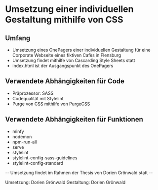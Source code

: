 # Umsetzung einer individuellen Gestaltung mithilfe von CSS

## Umfang

- Umsetzung eines OnePagers einer individuellen Gestaltung für eine Corporate Webseite eines fiktiven Cafès in Flensburg
- Umsetzung findet mithilfe von Cascarding Style Sheets statt
- index.html ist der Ausgangspunkt des OnePagers

## Verwendete Abhängigkeiten für Code

- Präprozessor: SASS
- Codequalität mit Stylelint
- Purge von CSS mithilfe von PurgeCSS

## Verwendete Abhängigkeiten für Funktionen

- minfy
- nodemon
- npm-run-all
- serve
- stylelint
- stylelint-config-sass-guidelines
- stylelint-config-standard


-- Umsetzung findet im Rahmen der Thesis von Dorien Grönwald statt --

Umsetzung: Dorien Grönwald
Gestaltung: Dorien Grönwald
